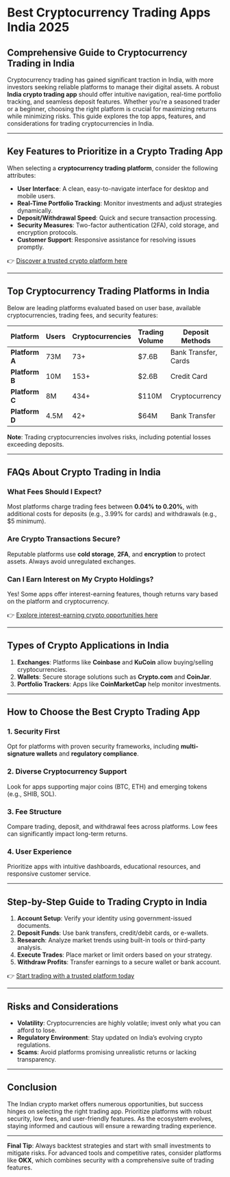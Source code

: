 # Best Cryptocurrency Trading Apps India 2025  

## Comprehensive Guide to Cryptocurrency Trading in India  

Cryptocurrency trading has gained significant traction in India, with more investors seeking reliable platforms to manage their digital assets. A robust **India crypto trading app** should offer intuitive navigation, real-time portfolio tracking, and seamless deposit features. Whether you're a seasoned trader or a beginner, choosing the right platform is crucial for maximizing returns while minimizing risks. This guide explores the top apps, features, and considerations for trading cryptocurrencies in India.  

---

## Key Features to Prioritize in a Crypto Trading App  

When selecting a **cryptocurrency trading platform**, consider the following attributes:  

- **User Interface**: A clean, easy-to-navigate interface for desktop and mobile users.  
- **Real-Time Portfolio Tracking**: Monitor investments and adjust strategies dynamically.  
- **Deposit/Withdrawal Speed**: Quick and secure transaction processing.  
- **Security Measures**: Two-factor authentication (2FA), cold storage, and encryption protocols.  
- **Customer Support**: Responsive assistance for resolving issues promptly.  

👉 [Discover a trusted crypto platform here](https://bit.ly/okx-bonus)  

---

## Top Cryptocurrency Trading Platforms in India  

Below are leading platforms evaluated based on user base, available cryptocurrencies, trading fees, and security features:  

| Platform | Users | Cryptocurrencies | Trading Volume | Deposit Methods | Fees |  
|---------|-------|------------------|----------------|------------------|------|  
| **Platform A** | 73M | 73+ | $7.6B | Bank Transfer, Cards | Varies |  
| **Platform B** | 10M | 153+ | $2.6B | Credit Card | 0.04-0.20% |  
| **Platform C** | 8M | 434+ | $110M | Cryptocurrency | 0.10% |  
| **Platform D** | 4.5M | 42+ | $64M | Bank Transfer | 0.05-0.15% |  

**Note**: Trading cryptocurrencies involves risks, including potential losses exceeding deposits.  

---

## FAQs About Crypto Trading in India  

### What Fees Should I Expect?  
Most platforms charge trading fees between **0.04% to 0.20%**, with additional costs for deposits (e.g., 3.99% for cards) and withdrawals (e.g., $5 minimum).  

### Are Crypto Transactions Secure?  
Reputable platforms use **cold storage**, **2FA**, and **encryption** to protect assets. Always avoid unregulated exchanges.  

### Can I Earn Interest on My Crypto Holdings?  
Yes! Some apps offer interest-earning features, though returns vary based on the platform and cryptocurrency.  

👉 [Explore interest-earning crypto opportunities here](https://bit.ly/okx-bonus)  

---

## Types of Crypto Applications in India  

1. **Exchanges**: Platforms like **Coinbase** and **KuCoin** allow buying/selling cryptocurrencies.  
2. **Wallets**: Secure storage solutions such as **Crypto.com** and **CoinJar**.  
3. **Portfolio Trackers**: Apps like **CoinMarketCap** help monitor investments.  

---

## How to Choose the Best Crypto Trading App  

### 1. **Security First**  
Opt for platforms with proven security frameworks, including **multi-signature wallets** and **regulatory compliance**.  

### 2. **Diverse Cryptocurrency Support**  
Look for apps supporting major coins (BTC, ETH) and emerging tokens (e.g., SHIB, SOL).  

### 3. **Fee Structure**  
Compare trading, deposit, and withdrawal fees across platforms. Low fees can significantly impact long-term returns.  

### 4. **User Experience**  
Prioritize apps with intuitive dashboards, educational resources, and responsive customer service.  

---

## Step-by-Step Guide to Trading Crypto in India  

1. **Account Setup**: Verify your identity using government-issued documents.  
2. **Deposit Funds**: Use bank transfers, credit/debit cards, or e-wallets.  
3. **Research**: Analyze market trends using built-in tools or third-party analysis.  
4. **Execute Trades**: Place market or limit orders based on your strategy.  
5. **Withdraw Profits**: Transfer earnings to a secure wallet or bank account.  

👉 [Start trading with a trusted platform today](https://bit.ly/okx-bonus)  

---

## Risks and Considerations  

- **Volatility**: Cryptocurrencies are highly volatile; invest only what you can afford to lose.  
- **Regulatory Environment**: Stay updated on India’s evolving crypto regulations.  
- **Scams**: Avoid platforms promising unrealistic returns or lacking transparency.  

---

## Conclusion  

The Indian crypto market offers numerous opportunities, but success hinges on selecting the right trading app. Prioritize platforms with robust security, low fees, and user-friendly features. As the ecosystem evolves, staying informed and cautious will ensure a rewarding trading experience.  

--- 

**Final Tip**: Always backtest strategies and start with small investments to mitigate risks. For advanced tools and competitive rates, consider platforms like **OKX**, which combines security with a comprehensive suite of trading features.